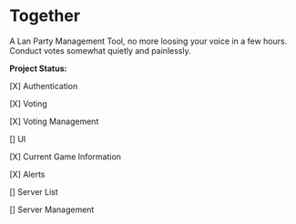 Together
========

A Lan Party Management Tool, no more loosing your voice in a few hours. Conduct votes somewhat quietly and painlessly.


**Project Status:**

[X] Authentication

[X] Voting

[X] Voting Management

[] UI

[X] Current Game Information

[X] Alerts

[] Server List

[] Server Management
